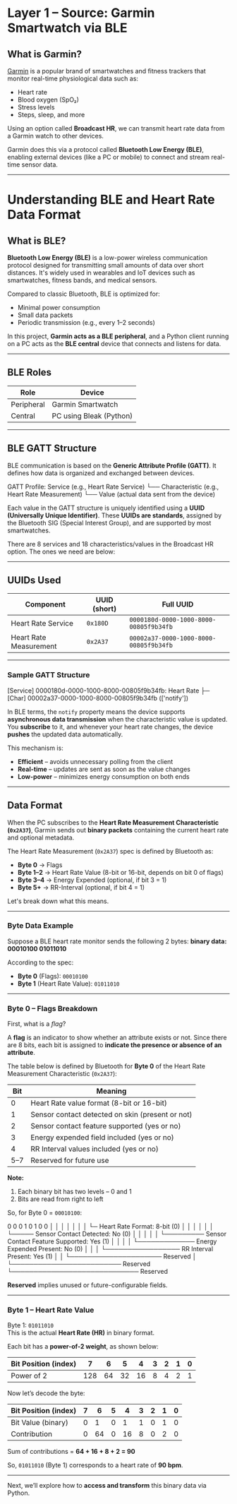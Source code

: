 # Layer 1 – Source: Garmin Smartwatch via BLE

## What is Garmin?

[Garmin](https://www.garmin.com/) is a popular brand of smartwatches and fitness trackers that monitor real-time physiological data such as:

- Heart rate  
- Blood oxygen (SpO₂)  
- Stress levels  
- Steps, sleep, and more  

Using an option called **Broadcast HR**, we can transmit heart rate data from a Garmin watch to other devices.

Garmin does this via a protocol called **Bluetooth Low Energy (BLE)**, enabling external devices (like a PC or mobile) to connect and stream real-time sensor data.

---

# Understanding BLE and Heart Rate Data Format

## What is BLE?

**Bluetooth Low Energy (BLE)** is a low-power wireless communication protocol designed for transmitting small amounts of data over short distances. It's widely used in wearables and IoT devices such as smartwatches, fitness bands, and medical sensors.

Compared to classic Bluetooth, BLE is optimized for:

- Minimal power consumption  
- Small data packets  
- Periodic transmission (e.g., every 1–2 seconds)  

In this project, **Garmin acts as a BLE peripheral**, and a Python client running on a PC acts as the **BLE central** device that connects and listens for data.

---

## BLE Roles

| Role       | Device                   |
|------------|--------------------------|
| Peripheral | Garmin Smartwatch        |
| Central    | PC using Bleak (Python)  |

---

## BLE GATT Structure

BLE communication is based on the **Generic Attribute Profile (GATT)**. It defines how data is organized and exchanged between devices.

GATT Profile:
Service (e.g., Heart Rate Service)
└── Characteristic (e.g., Heart Rate Measurement)
└── Value (actual data sent from the device)


Each value in the GATT structure is uniquely identified using a **UUID (Universally Unique Identifier)**. These **UUIDs are standards**, assigned by the Bluetooth SIG (Special Interest Group), and are supported by most smartwatches.

There are 8 services and 18 characteristics/values in the Broadcast HR option. The ones we need are below:

---

## UUIDs Used

| Component              | UUID (short) | Full UUID                                      |
|------------------------|--------------|------------------------------------------------|
| Heart Rate Service     | `0x180D`     | `0000180d-0000-1000-8000-00805f9b34fb`         |
| Heart Rate Measurement | `0x2A37`     | `00002a37-0000-1000-8000-00805f9b34fb`         |

---

### Sample GATT Structure

[Service] 0000180d-0000-1000-8000-00805f9b34fb: Heart Rate
├─ [Char] 00002a37-0000-1000-8000-00805f9b34fb (['notify'])

In BLE terms, the `notify` property means the device supports **asynchronous data transmission** when the characteristic value is updated.  
You **subscribe** to it, and whenever your heart rate changes, the device **pushes** the updated data automatically.

This mechanism is:

- **Efficient** – avoids unnecessary polling from the client  
- **Real-time** – updates are sent as soon as the value changes  
- **Low-power** – minimizes energy consumption on both ends  

---

## Data Format

When the PC subscribes to the **Heart Rate Measurement Characteristic (`0x2A37`)**, Garmin sends out **binary packets** containing the current heart rate and optional metadata.

The Heart Rate Measurement (`0x2A37`) spec is defined by Bluetooth as:

- **Byte 0** → Flags  
- **Byte 1–2** → Heart Rate Value (8-bit or 16-bit, depends on bit 0 of flags)  
- **Byte 3–4** → Energy Expended (optional, if bit 3 = 1)  
- **Byte 5+** → RR-Interval (optional, if bit 4 = 1)  

Let's break down what this means.

---

### Byte Data Example

Suppose a BLE heart rate monitor sends the following 2 bytes:
**binary data: 00010100 01011010**


According to the spec:

- **Byte 0** (Flags): `00010100`  
- **Byte 1** (Heart Rate Value): `01011010`  

---

### Byte 0 – Flags Breakdown

First, what is a *flag*?

A **flag** is an indicator to show whether an attribute exists or not. Since there are 8 bits, each bit is assigned to **indicate the presence or absence of an attribute**.

The table below is defined by Bluetooth for **Byte 0** of the Heart Rate Measurement Characteristic (`0x2A37`):

| Bit | Meaning                                             |
|-----|-----------------------------------------------------|
| 0   | Heart Rate value format (8-bit or 16-bit)           |
| 1   | Sensor contact detected on skin (present or not)    |
| 2   | Sensor contact feature supported (yes or no)        |
| 3   | Energy expended field included (yes or no)          |
| 4   | RR Interval values included (yes or no)             |
| 5–7 | Reserved for future use                             |

**Note:**  
1. Each binary bit has two levels – 0 and 1  
2. Bits are read from right to left

So, for Byte 0 = `00010100`:

0 0 0 1 0 1 0 0
│ │ │ │ │ │ │ └─ Heart Rate Format: 8-bit (0)
│ │ │ │ │ │ └───── Sensor Contact Detected: No (0)
│ │ │ │ │ └───────── Sensor Contact Feature Supported: Yes (1)
│ │ │ │ └───────────── Energy Expended Present: No (0)
│ │ │ └───────────────── RR Interval Present: Yes (1)
│ │ └───────────────────── Reserved
│ └───────────────────────── Reserved
└───────────────────────────── Reserved

**Reserved** implies unused or future-configurable fields.

---

### Byte 1 – Heart Rate Value

Byte 1: `01011010`  
This is the actual **Heart Rate (HR)** in binary format.

Each bit has a **power-of-2 weight**, as shown below:

| Bit Position (index) | 7   | 6  | 5  | 4  | 3  | 2  | 1  | 0  |
|----------------------|-----|----|----|----|----|----|----|----|
| Power of 2           | 128 | 64 | 32 | 16 | 8  | 4  | 2  | 1  |

Now let’s decode the byte:

| Bit Position (index) | 7 | 6 | 5 | 4 | 3 | 2 | 1 | 0 |
|----------------------|---|---|---|---|---|---|---|---|
| Bit Value (binary)   | 0 | 1 | 0 | 1 | 1 | 0 | 1 | 0 |
| Contribution         | 0 |64 | 0 |16 | 8 | 0 | 2 | 0 |

Sum of contributions = **64 + 16 + 8 + 2 = 90**

So, `01011010` (Byte 1) corresponds to a heart rate of **90 bpm**.

---

Next, we’ll explore how to **access and transform** this binary data via Python.


